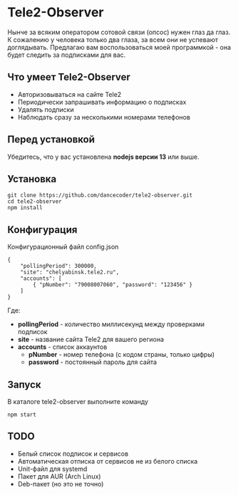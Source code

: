 # Tele2-Observer
Нынче за всяким оператором сотовой связи (опсос) нужен глаз да глаз. К сожалению у человека только два глаза, за всем они не успевают доглядывать. Предлагаю вам воспользоваться моей программкой - она будет следить за подписками для вас.

## Что умеет Tele2-Observer
- Авторизовываться на сайте Tele2 
- Периодически запрашивать информацию о подписках
- Удалять подписки
- Наблюдать сразу за несколькими номерами телефонов

## Перед установкой
Убедитесь, что у вас установлена **nodejs версии 13** или выше.

## Установка
```
git clone https://github.com/dancecoder/tele2-observer.git
cd tele2-observer
npm install
```

## Конфигурация
Конфигурационный файл config.json
```
{
	"pollingPeriod": 300000,
	"site": "chelyabinsk.tele2.ru",
	"accounts": [
		{ "pNumber": "79008007060", "password": "123456" }
	]
}
```
Где:
- **pollingPeriod** - количество миллисекунд между проверками подписок
- **site** - название сайта Tele2 для вашего региона
- **accounts** - список аккаунтов 
	- **pNumber** - номер телефона (с кодом страны, только цифры)
	- **password** - постоянный пароль для сайта

## Запуск
В каталоге tele2-observer выполните команду
```
npm start
```

## TODO
- Белый список подписок и сервисов
- Автоматическая отписка от сервисов не из белого списка
- Unit-файл для systemd
- Пакет для AUR (Arch Linux)
- Deb-пакет (но это не точно)
